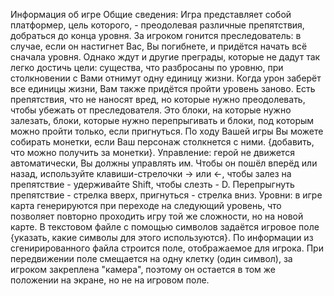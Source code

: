 Информация об игре Общие сведения: Игра представляет собой платформер, цель которого, - преодолевая различные препятствия, добраться до конца уровня. За игроком гонится преследователь: в случае, если он настигнет Вас, Вы погибнете, и придётся начать всё сначала уровня. Однако ждут и другие преграды, которые не дадут так легко достичь цели: существа, что разбросаны по уровню, при столкновении с Вами отнимут одну единицу жизни. Когда урон заберёт все единицы жизни, Вам также придётся пройти уровень заново. Есть препятствия, что не наносят вред, но которые нужно преодолевать, чтобы убежать от преследователя. Это блоки, на которые нужно залезать, блоки, которые нужно перепрыгивать и блоки, под которым можно пройти только, если пригнуться. По ходу Вашей игры Вы можете собирать монетки, если Ваш персонаж столкнется с ними. {добавить, что можно получить за монетки}. Управление: герой не движется автоматически, Вы должны управлять им. Чтобы он пошёл вперёд или назад, используйте клавиши-стрелочки -> или <-, чтобы залез на препятствие - удерживайте Shift, чтобы слезть - D. Перепрыгнуть препятствие - стрелка вверх, пригнуться - стрелка вниз. Уровни: в игре карта генерируются при переходе на следующий уровень, что позволяет повторно проходить игру той же сложности, но на новой карте. В текстовом файле с помощью символов задаётся игровое поле {указать, какие символы для этого используются}. По информации из сгенирированного файла строится поле, отображаемое для игрока. При передвижении поле смещается на одну клетку (один символ), за игроком закреплена "камера", поэтому он остается в том же положении на экране, но не на игровом поле.
